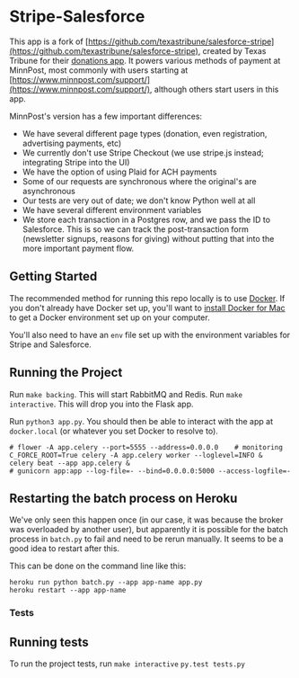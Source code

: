 Stripe-Salesforce
=================

This app is a fork of [https://github.com/texastribune/salesforce-stripe](https://github.com/texastribune/salesforce-stripe), created by Texas Tribune for their [donations app](http://support.texastribune.org/). It powers various methods of payment at MinnPost, most commonly with users starting at [https://www.minnpost.com/support/](https://www.minnpost.com/support/), although others start users in this app.

MinnPost's version has a few important differences:

- We have several different page types (donation, even registration, advertising payments, etc)
- We currently don't use Stripe Checkout (we use stripe.js instead; integrating Stripe into the UI)
- We have the option of using Plaid for ACH payments
- Some of our requests are synchronous where the original's are asynchronous
- Our tests are very out of date; we don't know Python well at all
- We have several different environment variables
- We store each transaction in a Postgres row, and we pass the ID to Salesforce. This is so we can track the post-transaction form (newsletter signups, reasons for giving) without putting that into the more important payment flow.

Getting Started
---------------

The recommended method for running this repo locally is to use [Docker](https://www.docker.com/). If you don't already have Docker set up, you'll want to [install Docker for Mac](https://docs.docker.com/engine/installation/mac/) to get a Docker environment set up on your computer.

You'll also need to have an `env` file set up with the environment variables for Stripe and Salesforce.

Running the Project
-------------------

Run `make backing`. This will start RabbitMQ and Redis.
Run `make interactive`. This will drop you into the Flask app.

Run `python3 app.py`. You should then be able to interact with the app at `docker.local` (or whatever you set Docker to resolve to).
```
# flower -A app.celery --port=5555 --address=0.0.0.0    # monitoring
C_FORCE_ROOT=True celery -A app.celery worker --loglevel=INFO &
celery beat --app app.celery &
# gunicorn app:app --log-file=- --bind=0.0.0.0:5000 --access-logfile=-
```

Restarting the batch process on Heroku
--------------------------------------

We've only seen this happen once (in our case, it was because the broker was overloaded by another user), but apparently it is possible for the batch process in `batch.py` to fail and need to be rerun manually. It seems to be a good idea to restart after this.

This can be done on the command line like this:

```
heroku run python batch.py --app app-name app.py
heroku restart --app app-name
```

### Tests

Running tests
-------------

To run the project tests, run
`make interactive`
`py.test tests.py`
